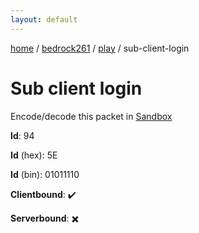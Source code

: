 ```yaml
---
layout: default
---
```


[home](/)  /  [bedrock261](/protocol/bedrock261)  /  [play](/protocol/bedrock261/play)  /  sub-client-login

# Sub client login

Encode/decode this packet in [Sandbox](../../../sandbox/bedrock261#Play.SubClientLogin)

**Id**: 94

**Id** (hex): 5E

**Id** (bin): 01011110

**Clientbound**: ✔️

**Serverbound**: ✖️
